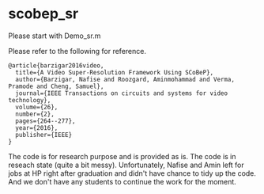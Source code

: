 # scobep_sr

Please start with Demo_sr.m

Please refer to the following for reference.

~~~~
@article{barzigar2016video,
  title={A Video Super-Resolution Framework Using SCoBeP},
  author={Barzigar, Nafise and Roozgard, Aminmohammad and Verma, Pramode and Cheng, Samuel},
  journal={IEEE Transactions on circuits and systems for video technology},
  volume={26},
  number={2},
  pages={264--277},
  year={2016},
  publisher={IEEE}
}
~~~~

The code is for research purpose and is provided as is. The code is in reseach state (quite a bit messy). Unfortunately, Nafise and Amin left for jobs at HP right after graduation and didn't have chance to tidy up the code. And we don't have any students to continue the work for the moment. 
